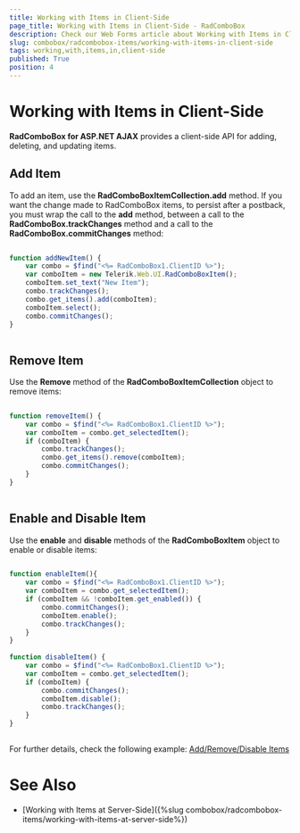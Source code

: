 ```yaml
---
title: Working with Items in Client-Side
page_title: Working with Items in Client-Side - RadComboBox
description: Check our Web Forms article about Working with Items in Client-Side.
slug: combobox/radcombobox-items/working-with-items-in-client-side
tags: working,with,items,in,client-side
published: True
position: 4
---
```


# Working with Items in Client-Side



**RadComboBox for ASP.NET AJAX** provides a client-side API for adding, deleting, and updating items.

## Add Item

To add an item, use the **RadComboBoxItemCollection.add** method. If you want the change made to RadComboBox items, to persist after a postback, you must wrap the call to the **add** method, between a call to the **RadComboBox.trackChanges** method and a call to the **RadComboBox.commitChanges** method:

````JavaScript
	
function addNewItem() {
	var combo = $find("<%= RadComboBox1.ClientID %>");
	var comboItem = new Telerik.Web.UI.RadComboBoxItem();
	comboItem.set_text("New Item");
	combo.trackChanges();
	combo.get_items().add(comboItem);
	comboItem.select();
	combo.commitChanges();        
}
				
````



## Remove Item

Use the **Remove** method of the **RadComboBoxItemCollection** object to remove items:

````JavaScript
	
function removeItem() {
	var combo = $find("<%= RadComboBox1.ClientID %>");
	var comboItem = combo.get_selectedItem();
	if (comboItem) {
		combo.trackChanges();
		combo.get_items().remove(comboItem);
		combo.commitChanges();
	}
}
				
````



## Enable and Disable Item

Use the **enable** and **disable** methods of the **RadComboBoxItem** object to enable or disable items:

````JavaScript
	
function enableItem(){
	var combo = $find("<%= RadComboBox1.ClientID %>");
	var comboItem = combo.get_selectedItem();
	if (comboItem && !comboItem.get_enabled()) {
		combo.commitChanges();
		comboItem.enable();
		combo.trackChanges();
	}
} 
	
function disableItem() {
	var combo = $find("<%= RadComboBox1.ClientID %>");
	var comboItem = combo.get_selectedItem();
	if (comboItem) {
		combo.commitChanges();
		comboItem.disable();
		combo.trackChanges();
	}
}   
			
````



For further details, check the following example: [Add/Remove/Disable Items](https://demos.telerik.com/aspnet-ajax/combobox/examples/programming/addremovedisableitemsclientside/defaultcs.aspx)

# See Also

 * [Working with Items at Server-Side]({%slug combobox/radcombobox-items/working-with-items-at-server-side%})
